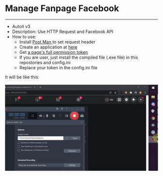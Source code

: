 

<h1>
	Manage Fanpage Facebook
</h1>

<hr>
<ul>
	<li>
		Autoit v3
	</li>
	<li>
		Description: Use HTTP Request and Facebook API
	</li>
	<li>
		How to use:
		<ul>
			<li>
				 Install <a href = "https://www.postman.com/" target="_blank"> Post Man </a> to set request header
			</li>
			<li>
				Create an application at <a href = "https://developers.facebook.com/apps/">here</a>
			</li>
			<li>
        			Get <a href = "https://developers.facebook.com/tools/explorer">a page's full permission token</a>
      			</li>
			<li>
				If you are user, just install the compiled file (.exe file) in this repostories and config.ini
			</li>
			<li>
				Replace your token in the config.ini file
			</li>
		</ul>
	</li>
</ul>

It will be like this:
<br><br>
<img src = "https://github.com/maoleng/media/blob/huuloc/fanpage-facebook-tool.gif?raw=true">

